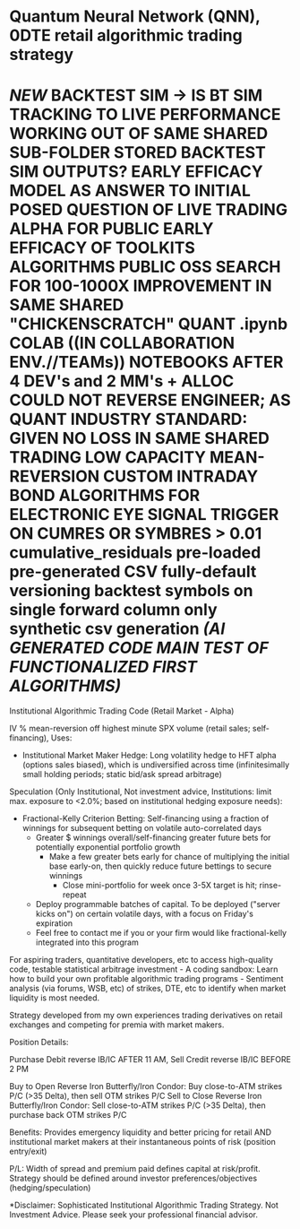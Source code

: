 # Quantum Neural Network (QNN), 0DTE retail algorithmic trading strategy
# *NEW* BACKTEST SIM -> IS BT SIM TRACKING TO LIVE PERFORMANCE WORKING OUT OF SAME SHARED SUB-FOLDER STORED BACKTEST SIM OUTPUTS? EARLY EFFICACY MODEL AS ANSWER TO INITIAL POSED QUESTION OF LIVE TRADING ALPHA FOR PUBLIC EARLY EFFICACY OF TOOLKITS ALGORITHMS PUBLIC OSS SEARCH FOR 100-1000X IMPROVEMENT IN SAME SHARED "CHICKENSCRATCH" QUANT .ipynb COLAB ((IN COLLABORATION ENV.//TEAMs)) NOTEBOOKS AFTER 4 DEV's and 2 MM's + ALLOC COULD NOT REVERSE ENGINEER; AS QUANT INDUSTRY STANDARD: GIVEN NO LOSS IN SAME SHARED TRADING LOW CAPACITY MEAN-REVERSION CUSTOM INTRADAY BOND ALGORITHMS FOR ELECTRONIC EYE SIGNAL TRIGGER ON CUMRES OR SYMBRES > 0.01 cumulative_residuals pre-loaded pre-generated CSV fully-default versioning backtest symbols on single forward column only synthetic csv generation *(AI GENERATED CODE MAIN TEST OF FUNCTIONALIZED FIRST ALGORITHMS)*

Institutional Algorithmic Trading Code (Retail Market - Alpha)

IV % mean-reversion off highest minute SPX volume (retail sales; self-financing), Uses:
  - Institutional Market Maker Hedge: Long volatility hedge to HFT alpha (options sales biased), which is undiversified across time (infinitesimally small holding periods; static bid/ask spread arbitrage)

Speculation (Only Institutional, Not investment advice, Institutions: limit max. exposure to <2.0%; based on institutional hedging exposure needs):
  - Fractional-Kelly Criterion Betting: Self-financing using a fraction of winnings for subsequent betting on volatile auto-correlated days
      - Greater $ winnings overall/self-financing greater future bets for potentially exponential portfolio growth
        - Make a few greater bets early for chance of multiplying the initial base early-on, then quickly reduce future bettings to secure winnings
          - Close mini-portfolio for week once 3-5X target is hit; rinse-repeat
    - Deploy programmable batches of capital. To be deployed ("server kicks on") on certain volatile days, with a focus on Friday's expiration
    - Feel free to contact me if you or your firm would like fractional-kelly integrated into this program

For aspiring traders, quantitative developers, etc to access high-quality code, testable statistical arbitrage investment
      - A coding sandbox: Learn how to build your own profitable algorithmic trading programs
      - Sentiment analysis (via forums, WSB, etc) of strikes, DTE, etc to identify when market liquidity is most needed.

Strategy developed from my own experiences trading derivatives on retail exchanges and competing for premia with market makers.

Position Details:

Purchase Debit reverse IB/IC AFTER 11 AM, Sell Credit reverse IB/IC BEFORE 2 PM

Buy to Open Reverse Iron Butterfly/Iron Condor: Buy close-to-ATM strikes P/C (>35 Delta), then sell OTM strikes P/C
Sell to Close Reverse Iron Butterfly/Iron Condor: Sell close-to-ATM strikes P/C (>35 Delta), then purchase back OTM strikes P/C


Benefits:
Provides emergency liquidity and better pricing for retail AND institutional market makers at their instantaneous points of risk (position entry/exit)

P/L: Width of spread and premium paid defines capital at risk/profit. Strategy should be defined around investor preferences/objectives (hedging/speculation)

*Disclaimer: Sophisticated Institutional Algorithmic Trading Strategy. Not Investment Advice. Please seek your professional financial advisor.
